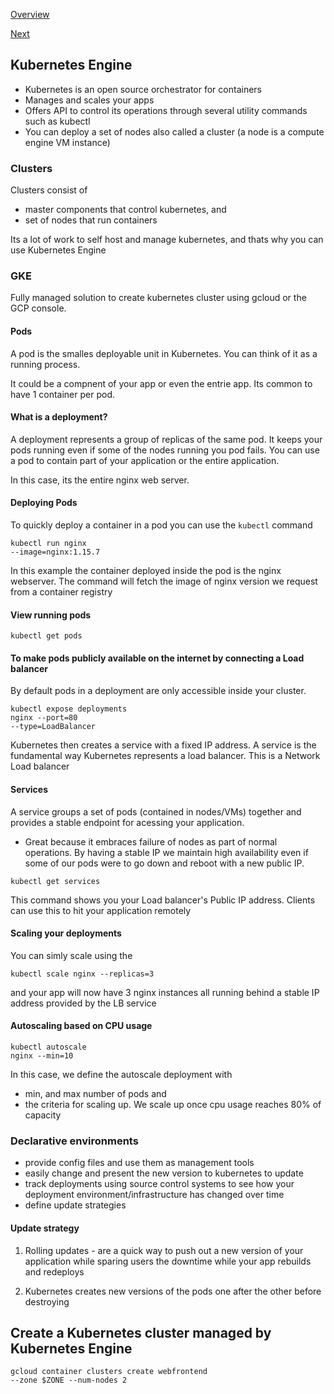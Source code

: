 [Overview](https://github.com/paulowe/gcp/blob/main/readme.md)

[Next](https://github.com/paulowe/gcp/blob/main/anthos.md)
## Kubernetes Engine

- Kubernetes is an open source orchestrator for containers
- Manages and scales your apps
- Offers API to control its operations through several utility commands such as kubectl
- You can deploy a set of nodes also called a cluster (a node is a compute engine VM instance)

### Clusters
 Clusters consist of 
 - master components that control kubernetes, and
 - set of nodes that run containers
 
 Its a lot of work to self host and manage kubernetes, and thats why you can use Kubernetes Engine
 
 ### GKE
 Fully managed solution to create kubernetes cluster using gcloud or the GCP console.
 
 #### Pods
 A pod is the smalles deployable unit in Kubernetes. You can think of it as a running process.
 
 It could be a compnent of your app or even the entrie app. Its common to have 1 container per pod.
 
 #### What is a deployment?

A deployment represents a group of replicas of the same pod. It keeps your pods running even if some of the nodes running you pod fails.
You can use a pod to contain part of your application or the entire application.

In this case, its the entire nginx web server.
 
 #### Deploying Pods
 
 To quickly deploy a container in a pod you can use the ```kubectl``` command
 
 ```
 kubectl run nginx
 --image=nginx:1.15.7
 ```
 In this example the container deployed inside the pod is the nginx webserver. The command will fetch the image of nginx version we request
from a container registry

#### View running pods
``` kubectl get pods ```

#### To make pods publicly available on the internet by connecting a Load balancer

By default pods in a deployment are only accessible inside your cluster.
```
kubectl expose deployments
nginx --port=80
--type=LoadBalancer
```
Kubernetes then creates a service with a fixed IP address. A service is the fundamental way Kubernetes represents a load balancer.
This is a Network Load balancer 

#### Services

A service groups a set of pods (contained in nodes/VMs) together and provides a stable endpoint for acessing your application.
- Great because it embraces failure of nodes as part of normal operations. By having a stable IP we maintain high availability even if some of our pods were to go down and reboot with a new public IP.

```
kubectl get services
```
This command shows you your Load balancer's Public IP address. Clients can use this to hit your application remotely

#### Scaling your deployments

You can simly scale using the 
 ```
 kubectl scale nginx --replicas=3
 ```
 and your app will now have 3 nginx instances all running behind a stable IP address provided by the LB service
 
 #### Autoscaling based on CPU usage
 ```
 kubectl autoscale 
 nginx --min=10 
```
In this case, we define the autoscale deployment with
- min, and max number of pods and 
- the criteria for scaling up. We scale up once cpu usage reaches 80% of capacity

### Declarative environments
- provide config files and use them as management tools
- easily change and present the new version to kubernetes to update
- track deployments using source control systems to see how your deployment environment/infrastructure has changed over time
- define update strategies

#### Update strategy
1. Rolling updates - are a quick way to push out a new version of your application while sparing users the downtime while your app rebuilds and redeploys

2. Kubernetes creates new versions of the pods one after the other before destroying 

## Create a Kubernetes cluster managed by Kubernetes Engine
```
gcloud container clusters create webfrontend
--zone $ZONE --num-nodes 2
```

